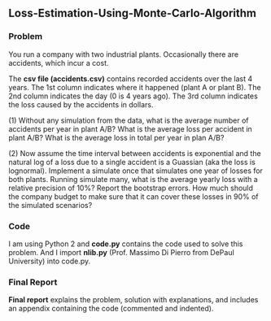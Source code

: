 ## Loss-Estimation-Using-Monte-Carlo-Algorithm
### Problem
You run a company with two industrial plants. Occasionally there are accidents, which incur a cost.

The **csv file (accidents.csv)** contains recorded accidents over the last 4 years. The 1st column indicates where it happened (plant A or plant B). The 2nd column indicates the day (0 is 4 years ago). The 3rd column indicates the loss caused by the accidents in dollars.

(1)	Without any simulation from the data, what is the average number of accidents per year in plant A/B? What is the average loss per accident in plant A/B? What is the average loss in total per year in plan A/B?

(2)	Now assume the time interval between accidents is exponential and the natural log of a loss due to a single accident is a Guassian (aka the loss is lognormal). Implement a simulate once that simulates one year of losses for both plants.
Running simulate many, what is the average yearly loss with a relative precision of 10%? Report the bootstrap errors. 
How much should the company budget to make sure that it can cover these losses in 90% of the simulated scenarios?

### Code
I am using Python 2 and **code.py** contains the code used to solve this problem. And I import **nlib.py** (Prof. Massimo Di Pierro from DePaul University) into code.py.
### Final Report
**Final report** explains the problem, solution with explanations, and includes an appendix containing the code (commented and indented). 
